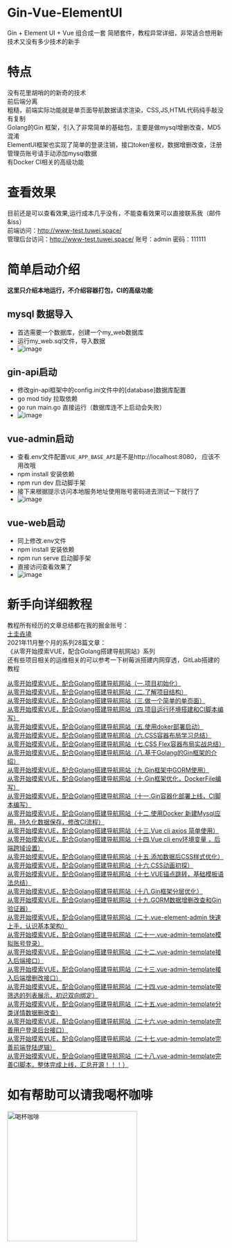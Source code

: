 # Gin-Vue-ElementUI
Gin + Element UI + Vue 组合成一套 简陋套件，教程异常详细，非常适合想用新技术又没有多少技术的新手
# 特点
没有花里胡哨的的新奇的技术  
前后端分离  
粗糙，前端实际功能就是单页面导航数据请求渲染，CSS,JS,HTML代码纯手敲没有复制  
Golang的Gin 框架，引入了非常简单的基础包，主要是做mysql增删改查，MD5混淆  
ElementUI框架也实现了简单的登录注销，接口token鉴权，数据增删改查，注册管理员账号请手动添加mysql数据  
有Docker CI相关的高级功能

# 查看效果
目前还是可以查看效果,运行成本几乎没有，不能查看效果可以直接联系我（邮件&iss）  
前端访问：http://www-test.tuwei.space/  
管理后台访问：http://www-test.tuwei.space/  账号：admin 密码：111111  

# 简单启动介绍
**这里只介绍本地运行，不介绍容器打包，CI的高级功能**  

## mysql 数据导入
* 首选需要一个数据库，创建一个my_web数据库
* 运行my_web.sql文件，导入数据
* ![image](https://user-images.githubusercontent.com/36888009/164601097-2d18d5ea-ab6d-48ef-905a-0c9c82869ed9.png)

## gin-api启动

* 修改gin-api框架中的config.ini文件中的[database]数据库配置  
* go mod tidy 拉取依赖  
* go run main.go 直接运行（数据库连不上启动会失败）  
* ![image](https://user-images.githubusercontent.com/36888009/164600171-385c0d9f-f53e-4b68-ad75-3fe2960b1444.png)

## vue-admin启动
* 查看.env文件配置`VUE_APP_BASE_API`是不是http://localhost:8080， 应该不用改哦
* npm install 安装依赖
* npm run dev 启动脚手架
* 接下来根据提示访问本地服务地址使用账号密码进去测试一下就行了
* ![image](https://user-images.githubusercontent.com/36888009/164602983-8f4a0337-7b40-41f4-b016-cefc10cc3a99.png)


## vue-web启动
* 同上修改.env文件
* npm install 安装依赖
* npm run serve 启动脚手架
* 直接访问查看效果了 
* ![image](https://user-images.githubusercontent.com/36888009/164603248-e6fdb2ff-2dff-41b2-a0c8-ba1c6bcdbca0.png)
# 新手向详细教程
教程所有经历的文章总结都在我的掘金账号：   
[土圭垚墝](https://juejin.cn/user/2893570335056494)    
2021年11月整个月的系列28篇文章：  
《从零开始摸索VUE，配合Golang搭建导航网站》系列   
还有些项目相关的运维相关的可以参考一下树莓派搭建内网穿透，GitLab搭建的教程 

[从零开始摸索VUE，配合Golang搭建导航网站（一.项目初始化）](https://juejin.cn/post/7025414336608731173)   
[从零开始摸索VUE，配合Golang搭建导航网站（二.了解项目结构）](https://juejin.cn/post/7025785301410775071)   
[从零开始摸索VUE，配合Golang搭建导航网站（三.做一个简单的单页面）](https://juejin.cn/post/7026151054836236325)   
[从零开始摸索VUE，配合Golang搭建导航网站（四.项目运行环境搭建和CI脚本编写）](https://juejin.cn/post/7026553910496067620)   
[从零开始摸索VUE，配合Golang搭建导航网站（五.使用doker部署启动）](https://juejin.cn/post/7026900855731257381)   
[从零开始摸索VUE，配合Golang搭建导航网站（六.CSS容器布局学习总结）](https://juejin.cn/post/7027268843441487885)   
[从零开始摸索VUE，配合Golang搭建导航网站（七.CSS Flex容器布局实战总结）](https://juejin.cn/post/7027643852626329613)   
[从零开始摸索VUE，配合Golang搭建导航网站（八.基于Golang的Gin框架的介绍）](https://juejin.cn/post/7028007794871631885)   
[从零开始摸索VUE，配合Golang搭建导航网站（九.Gin框架中GORM使用）](https://juejin.cn/post/7028378570812571656)   
[从零开始摸索VUE，配合Golang搭建导航网站（十.Gin框架优化，DockerFile编写）](https://juejin.cn/post/7028748827481866254)   
[从零开始摸索VUE，配合Golang搭建导航网站（十一.Gin容器化部署上线，CI脚本编写）](https://juejin.cn/post/7029164244554203167)   
[从零开始摸索VUE，配合Golang搭建导航网站（十二.使用Docker 新建Mysql应用，持久化数据保存，修改CI流程）](https://juejin.cn/post/7029490852858691621)   
[从零开始摸索VUE，配合Golang搭建导航网站（十三.Vue cli axios 简单使用）](https://juejin.cn/post/7029886862663614478)   
[从零开始摸索VUE，配合Golang搭建导航网站（十四.Vue cli env环境变量 ，后端跨域设置）](https://juejin.cn/post/7030287215108292645)   
[从零开始摸索VUE，配合Golang搭建导航网站（十五.添加数据后CSS样式优化）](https://juejin.cn/post/7030606687459344392)   
[从零开始摸索VUE，配合Golang搭建导航网站（十六.CSS动画初探）](https://juejin.cn/post/7030983896950898719)   
[从零开始摸索VUE，配合Golang搭建导航网站（十七.VUE锚点跳转，基础模板语法总结）](https://juejin.cn/post/7031332298846896165)   
[从零开始摸索VUE，配合Golang搭建导航网站（十八.Gin框架分层优化）](https://juejin.cn/post/7031719508251262990)   
[从零开始摸索VUE，配合Golang搭建导航网站（十九.GORM数据增删改查和Gin验证器）](https://juejin.cn/post/7032074651191017486)   
[从零开始摸索VUE，配合Golang搭建导航网站（二十.vue-element-admin 快速上手，认识基本架构）](https://juejin.cn/post/7032449009293738014)   
[从零开始摸索VUE，配合Golang搭建导航网站（二十一.vue-admin-template模拟账号登录）](https://juejin.cn/post/7032880603229847566)   
[从零开始摸索VUE，配合Golang搭建导航网站（二十二.vue-admin-template接入后端接口）](https://juejin.cn/post/7033204767195136036)   
[从零开始摸索VUE，配合Golang搭建导航网站（二十三.vue-admin-template接入后端增删改接口）](https://juejin.cn/post/7033572476164505636)   
[从零开始摸索VUE，配合Golang搭建导航网站（二十四.vue-admin-template带筛选的列表展示，初识双向绑定）](https://juejin.cn/post/7033940928465207332)   
[从零开始摸索VUE，配合Golang搭建导航网站（二十五.vue-admin-template分类详情数据删改查）](https://juejin.cn/post/7034305270289268773)   
[从零开始摸索VUE，配合Golang搭建导航网站（二十六.vue-admin-template完善用户登录后台接口）](https://juejin.cn/post/7034883872290504741)   
[从零开始摸索VUE，配合Golang搭建导航网站（二十七.vue-admin-template完善前端登陆逻辑）](https://juejin.cn/post/7035158665489285133)   
[从零开始摸索VUE，配合Golang搭建导航网站（二十八.vue-admin-template完善CI脚本，整体完成上线，汇总开源！！！）](https://juejin.cn/post/7035427424544227358)   

# 如有帮助可以请我喝杯咖啡

<img src="https://user-images.githubusercontent.com/36888009/164605674-da62f7b8-c4c2-4be3-a57b-91081e0f796b.jpg" width="300" height="300" alt="喝杯咖啡"/><br/>
